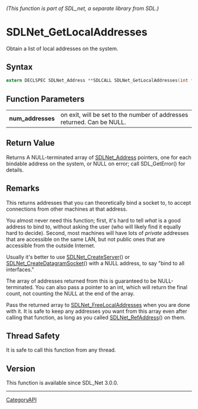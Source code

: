###### (This function is part of SDL_net, a separate library from SDL.)
# SDLNet_GetLocalAddresses

Obtain a list of local addresses on the system.

## Syntax

```c
extern DECLSPEC SDLNet_Address **SDLCALL SDLNet_GetLocalAddresses(int *num_addresses);

```

## Function Parameters

|                       |                                                                        |
| --------------------- | ---------------------------------------------------------------------- |
| **num_addresses**     | on exit, will be set to the number of addresses returned. Can be NULL. |

## Return Value

Returns A NULL-terminated array of [SDLNet_Address](SDLNet_Address.md)
pointers, one for each bindable address on the system, or NULL on error;
call SDL_GetError() for details.

## Remarks

This returns addresses that you can theoretically bind a socket to, to
accept connections from other machines at that address.

You almost never need this function; first, it's hard to tell _what_ is a
good address to bind to, without asking the user (who will likely find it
equally hard to decide). Second, most machines will have lots of _private_
addresses that are accessible on the same LAN, but not public ones that are
accessible from the outside Internet.

Usually it's better to use [SDLNet_CreateServer](SDLNet_CreateServer.md)() or
[SDLNet_CreateDatagramSocket](SDLNet_CreateDatagramSocket.md)() with a NULL
address, to say "bind to all interfaces."

The array of addresses returned from this is guaranteed to be
NULL-terminated. You can also pass a pointer to an int, which will return
the final count, not counting the NULL at the end of the array.

Pass the returned array to
[SDLNet_FreeLocalAddresses](SDLNet_FreeLocalAddresses.md) when you are done
with it. It is safe to keep any addresses you want from this array even
after calling that function, as long as you called
[SDLNet_RefAddress](SDLNet_RefAddress.md)() on them.

## Thread Safety

It is safe to call this function from any thread.

## Version

This function is available since SDL_Net 3.0.0.

----
[CategoryAPI](CategoryAPI.md)
